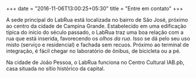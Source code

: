 +++
date = "2016-11-06T13:00:25+05:30"
title = "Entre em contato"
+++

A sede principal do LabRua está localizada no bairro de São José, próximo ao centro da cidade de Campina Grande. Estabelecido em uma edificação típica do início do século passado, o LabRua traz uma boa relação com a rua que está inserida, favorecendo os *olhos da rua*. Isso se dá pelo seu uso misto (serviço e residencial) e fachada sem recuos. Próximo ao terminal de integração, é fácil chegar no laboratório de ônibus, de bicicleta ou a pé.

Na cidade de João Pessoa, o LabRua funciona no Centro Cultural IAB.pb, casa situada no sítio histórico da capital.
